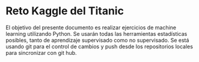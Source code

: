 # Reto Kaggle del Titanic

El objetivo del presente documento es realizar ejercicios de machine learning utilizando Python. Se usarán todas las herramientas estadísticas posibles, tanto de aprendizaje supervisado como no supervisado.
Se está usando git para el control de cambios y push desde los repositorios locales para sincronizar con git hub. 

